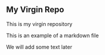 ## My Virgin Repo

This is my virgin repository

This is an example of a markdown file

We will add some text later
